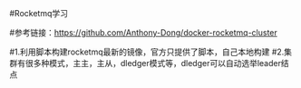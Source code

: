 #Rocketmq学习

#参考链接：https://github.com/Anthony-Dong/docker-rocketmq-cluster

#1.利用脚本构建rocketmq最新的镜像，官方只提供了脚本，自己本地构建
#2.集群有很多种模式，主主，主从，dledger模式等，dledger可以自动选举leader结点